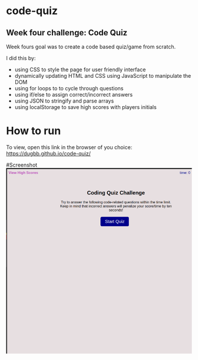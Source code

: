 # code-quiz
## Week four challenge: Code Quiz

Week fours goal was to create a code based quiz/game from 
scratch.

I did this by:
- using CSS to style the page for user friendly     interface
- dynamically updating HTML and CSS using JavaScript to manipulate the DOM
- using for loops to to cycle through questions
- using if/else to assign correct/incorrect answers
- using JSON to stringify and parse arrays
- using localStorage to save high scores with players initials

# How to run
To view, open this link in the browser of you choice:
 https://dugbb.github.io/code-quiz/

#Screenshot
![code-quiz screenshot](assets/images/Screenshot.png?raw=true "code-quiz")